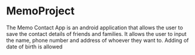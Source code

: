 # MemoProject
The Memo Contact App is an android application that allows the user to save the contact details of friends and families. 
It allows the user to input the name, phone number and address of whoever they want to.
Adding of date of birth is allowed 

